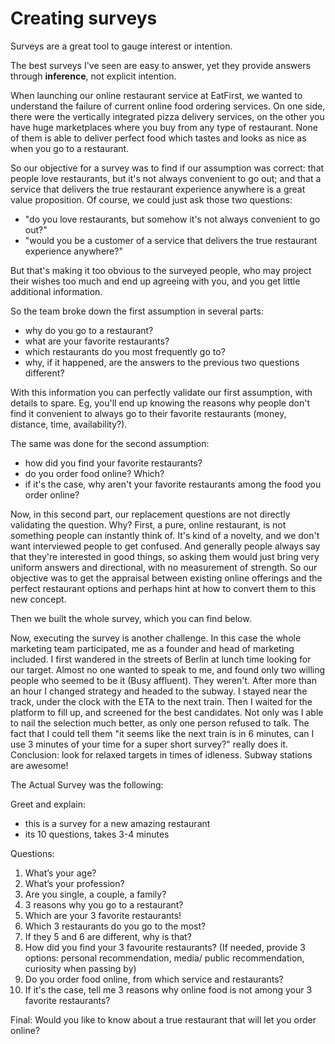 # Creating surveys

Surveys are a great tool to gauge interest or intention. 

The best surveys I've seen are easy to answer, yet they provide answers through **inference**, not explicit intention.

When launching our online restaurant service at EatFirst, we wanted to understand the failure of current online food ordering services. On one side, there were the vertically integrated pizza delivery services, on the other you have huge marketplaces where you buy from any type of restaurant. None of them is able to deliver perfect food which tastes and looks as nice as when you go to a restaurant. 

So our objective for a survey was to find if our assumption was correct: that people love restaurants, but it's not always convenient to go out; and that a service that delivers the true restaurant experience anywhere is a great value proposition. Of course, we could just ask those two questions:

*   "do you love restaurants, but somehow it's not always convenient to go out?"
*   "would you be a customer of a service that delivers the true restaurant experience anywhere?"

But that's making it too obvious to the surveyed people, who may project their wishes too much and end up agreeing with you, and you get little additional information.

So the team broke down the first assumption in several parts:

*   why do you go to a restaurant?
*   what are your favorite restaurants?
*   which restaurants do you most frequently go to?
*   why, if it happened, are the answers to the previous two questions different?

With this information you can perfectly validate our first assumption, with details to spare. Eg, you'll end up knowing the reasons why people don't find it convenient to always go to their favorite restaurants (money, distance, time, availability?).

The same was done for the second assumption:

*   how did you find your favorite restaurants?
*   do you order food online? Which?
*   if it's the case, why aren't your favorite restaurants among the food you order online?

Now, in this second part, our replacement questions are not directly validating the question. Why? First, a pure, online restaurant, is not something people can instantly think of. It's kind of a novelty, and we don't want interviewed people to get confused. And generally people always say that they're interested in good things, so asking them would just bring very uniform answers and directional, with no measurement of strength. So our objective was to get the appraisal between existing online offerings and the perfect restaurant options and perhaps hint at how to convert them to this new concept.

Then we built the whole survey, which you can find below. 

Now, executing the survey is another challenge. In this case the whole marketing team participated, me as a founder and head of marketing included. I first wandered in the streets of Berlin at lunch time looking for our target. Almost no one wanted to speak to me, and found only two willing people who seemed to be it (Busy affluent). They weren't. After more than an hour I changed strategy and headed to the subway. I stayed near the track, under the clock with the ETA to the next train. Then I waited for the platform to fill up, and screened for the best candidates. Not only was I able to nail the selection much better, as only one person refused to talk. The fact that I could tell them "it seems like the next train is in 6 minutes, can I use 3 minutes of your time for a super short survey?" really does it. Conclusion: look for relaxed targets in times of idleness. Subway stations are awesome!

The Actual Survey was the following:

Greet and explain: 

*   this is a survey for a new amazing restaurant
*   its 10 questions, takes 3-4 minutes

Questions:

1.  What’s your age?
2.  What’s your profession?
3.  Are you single, a couple, a family?
4.  3 reasons why you go to a restaurant?
5.  Which are your 3 favorite restaurants!
6.  Which 3 restaurants do you go to the most?
7.  If they 5 and 6 are different, why is that?
8.  How did you find your 3 favourite restaurants? (If needed, provide 3 options: personal recommendation, media/ public recommendation, curiosity when passing by)
9.  Do you order food online, from which service and restaurants?
10.  If it's the case, tell me 3 reasons why online food is not among your 3 favorite restaurants?

Final: Would you like to know about a true restaurant that will let you order online?